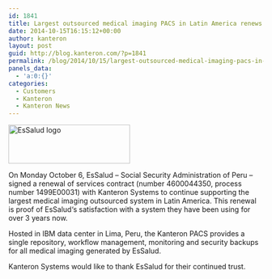 ```yaml
---
id: 1841
title: Largest outsourced medical imaging PACS in Latin America renews contract with Kanteron Systems
date: 2014-10-15T16:15:12+00:00
author: kanteron
layout: post
guid: http://blog.kanteron.com/?p=1841
permalink: /blog/2014/10/15/largest-outsourced-medical-imaging-pacs-in-latin-america-renews-contract-with-kanteron-systems/
panels_data:
  - 'a:0:{}'
categories:
  - Customers
  - Kanteron
  - Kanteron News
---
```

<img class="aligncenter" src="https://farm4.staticflickr.com/3927/15225386118_067eee80d1_m.jpg" alt="EsSalud logo" width="240" height="77" />

On Monday October 6, EsSalud – Social Security Administration of Peru – signed a renewal of services contract (number 4600044350, process number 1499E00031) with Kanteron Systems to continue supporting the largest medical imaging outsourced system in Latin America. This renewal is proof of EsSalud‘s satisfaction with a system they have been using for over 3 years now.

Hosted in IBM data center in Lima, Peru, the Kanteron PACS provides a single repository, workflow management, monitoring and security backups for all medical imaging generated by EsSalud.

Kanteron Systems would like to thank EsSalud for their continued trust.